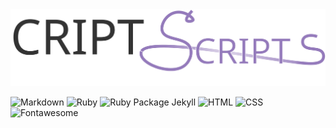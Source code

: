 <div>
  <img src="./assets/images/criptscripts-logo.svg" alt="CRIPT Scripts logo">
</div>

![Markdown](https://img.shields.io/badge/Language-Markdown-lightgrey?style=for-the-badge&logo=markdown)
![Ruby](https://img.shields.io/badge/Language-Ruby-red?style=for-the-badge&logo=ruby)
![Ruby Package Jekyll](https://img.shields.io/badge/Ruby%20Gem-Jekyll-red?style=for-the-badge&logo=jekyll)
![HTML](https://img.shields.io/badge/Language-HTML5-red?style=for-the-badge&logo=html5)
![CSS](https://img.shields.io/badge/Language-CSS-blue?style=for-the-badge&logo=css3)
![Fontawesome](https://img.shields.io/badge/Icons-Fontawesome-blueviolet?style=for-the-badge&logo=fontawesome)
